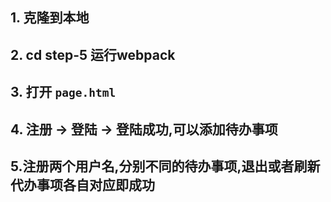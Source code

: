 ## 1. 克隆到本地

## 2. cd step-5  运行webpack

## 3. 打开 `page.html`

## 4. 注册 -> 登陆 -> 登陆成功,可以添加待办事项

## 5.注册两个用户名,分别不同的待办事项,退出或者刷新代办事项各自对应即成功